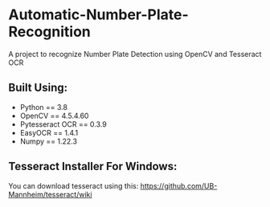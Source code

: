 # Automatic-Number-Plate-Recognition
A project to recognize Number Plate Detection using OpenCV and Tesseract OCR

## Built Using:

* Python == 3.8
* OpenCV == 4.5.4.60
* Pytesseract OCR == 0.3.9
* EasyOCR == 1.4.1
* Numpy == 1.22.3

## Tesseract Installer For Windows:

You can download tesseract using this: https://github.com/UB-Mannheim/tesseract/wiki